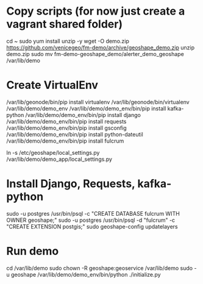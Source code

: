 # Copy scripts (for now just create a vagrant shared folder)
cd ~
sudo yum install unzip -y
wget -O demo.zip https://github.com/venicegeo/fm-demo/archive/geoshape_demo.zip
unzip demo.zip
sudo mv fm-demo-geoshape_demo/alerter_demo_geoshape /var/lib/demo

# Create VirtualEnv
/var/lib/geonode/bin/pip install virtualenv
/var/lib/geonode/bin/virtualenv /var/lib/demo/demo_env
/var/lib/demo/demo_env/bin/pip install kafka-python
/var/lib/demo/demo_env/bin/pip install django
/var/lib/demo/demo_env/bin/pip install requests
/var/lib/demo/demo_env/bin/pip install gsconfig
/var/lib/demo/demo_env/bin/pip install python-dateutil
/var/lib/demo/demo_env/bin/pip install fulcrum

ln -s /etc/geoshape/local_settings.py /var/lib/demo/demo_app/local_settings.py

# Install Django, Requests, kafka-python
sudo -u postgres /usr/bin/psql -c "CREATE DATABASE fulcrum WITH OWNER geoshape;"
sudo -u postgres /usr/bin/psql -d "fulcrum" -c "CREATE EXTENSION postgis;"
sudo geoshape-config updatelayers

# Run demo
cd /var/lib/demo
sudo chown -R geoshape:geoservice /var/lib/demo
sudo -u geoshape /var/lib/demo/demo_env/bin/python ./initialize.py
